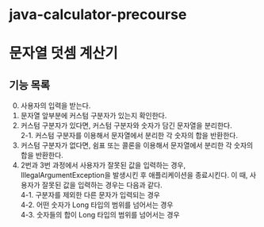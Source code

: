 # java-calculator-precourse

# 문자열 덧셈 계산기

## 기능 목록
0. 사용자의 입력을 받는다.
1. 문자열 앞부분에 커스텀 구분자가 있는지 확인한다.
2. 커스텀 구분자가 있다면, 커스텀 구분자와 숫자가 담긴 문자열을 분리한다.<br/>
   2-1. 커스텀 구분자를 이용해서 문자열에서 분리한 각 숫자의 합을 반환한다.
3. 커스텀 구분자가 없다면, 쉼표 또는 콜론을 이용해서 문자열에서 분리한 각 숫자의 합을 반환한다.
4. 2번과 3번 과정에서 사용자가 잘못된 값을 입력하는 경우, IllegalArgumentException을 발생시킨 후 애플리케이션을 종료시킨다. 이 때, 사용자가 잘못된 값을 입력하는 경우는 다음과 같다.<br/>
   4-1. 구분자를 제외한 다른 문자가 입력되는 경우<br/>
   4-2. 어떤 숫자가 Long 타입의 범위를 넘어서는 경우<br/>
   4-3. 숫자들의 합이 Long 타입의 범위를 넘어서는 경우<br/>

